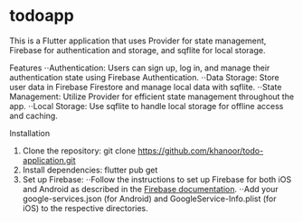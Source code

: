 # todoapp

This is a Flutter application that uses Provider for state management, Firebase for authentication and storage, and sqflite for local storage.

Features
⋅⋅Authentication: Users can sign up, log in, and manage their authentication state using Firebase Authentication.
⋅⋅Data Storage: Store user data in Firebase Firestore and manage local data with sqflite.
⋅⋅State Management: Utilize Provider for efficient state management throughout the app.
⋅⋅Local Storage: Use sqflite to handle local storage for offline access and caching.

Installation
1. Clone the repository:
   git clone https://github.com/khanoor/todo-application.git
2. Install dependencies:
   flutter pub get
3. Set up Firebase:
   ⋅⋅Follow the instructions to set up Firebase for both iOS and Android as described in the [Firebase documentation]([url](https://firebase.google.com/docs/flutter/setup?platform=android)).
   ⋅⋅Add your google-services.json (for Android) and GoogleService-Info.plist (for iOS) to the respective directories.

